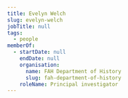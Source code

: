 ```yaml
---
title: Evelyn Welch
slug: evelyn-welch
jobTitle: null
tags:
  - people
memberOf:
  - startDate: null
    endDate: null
    organisation:
      name: FAH Department of History
      slug: fah-department-of-history
    roleName: Principal investigator
---
```

